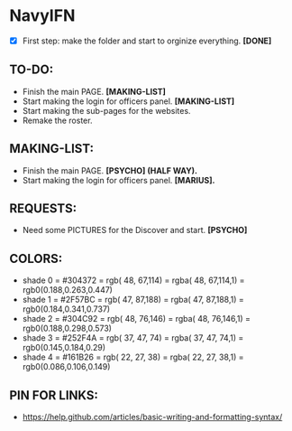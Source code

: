 # NavyIFN
- [x] First step: make the folder and start to orginize everything. **[DONE]**

## TO-DO:
- Finish the main PAGE. **[MAKING-LIST]**
- Start making the login for officers panel. **[MAKING-LIST]**
- Start making the sub-pages for the websites.
- Remake the roster.

## MAKING-LIST:
- Finish the main PAGE. **[PSYCHO] (HALF WAY).**
- Start making the login for officers panel. **[MARIUS].**

## REQUESTS:
- Need some PICTURES for the Discover and start. **[PSYCHO]**

## COLORS:
- shade 0 = #304372 = rgb( 48, 67,114) = rgba( 48, 67,114,1) = rgb0(0.188,0.263,0.447)
- shade 1 = #2F57BC = rgb( 47, 87,188) = rgba( 47, 87,188,1) = rgb0(0.184,0.341,0.737)
- shade 2 = #304C92 = rgb( 48, 76,146) = rgba( 48, 76,146,1) = rgb0(0.188,0.298,0.573)
- shade 3 = #252F4A = rgb( 37, 47, 74) = rgba( 37, 47, 74,1) = rgb0(0.145,0.184,0.29)
- shade 4 = #161B26 = rgb( 22, 27, 38) = rgba( 22, 27, 38,1) = rgb0(0.086,0.106,0.149)

## PIN FOR LINKS:
- https://help.github.com/articles/basic-writing-and-formatting-syntax/